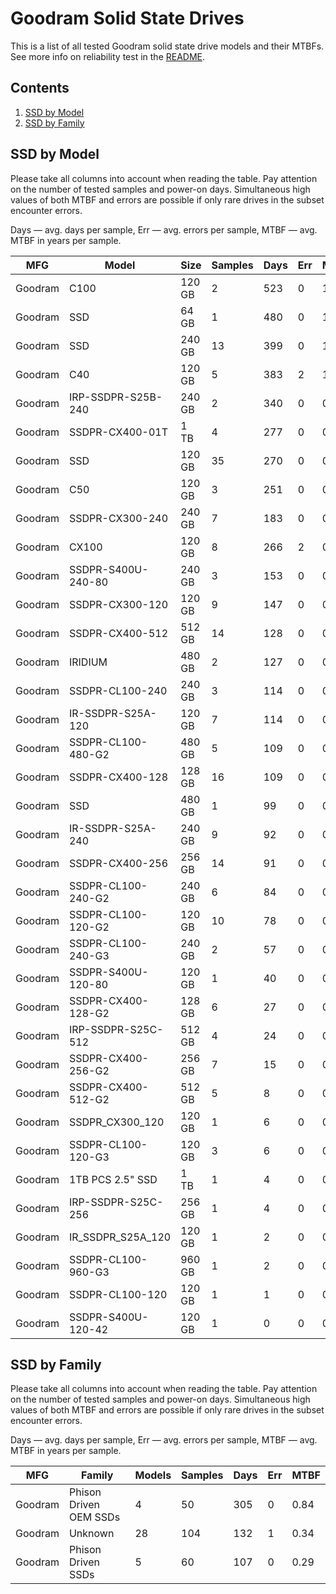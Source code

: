 Goodram Solid State Drives
==========================

This is a list of all tested Goodram solid state drive models and their MTBFs. See
more info on reliability test in the [README](https://github.com/linuxhw/SMART).

Contents
--------

1. [ SSD by Model  ](#ssd-by-model)
2. [ SSD by Family ](#ssd-by-family)

SSD by Model
------------

Please take all columns into account when reading the table. Pay attention on the
number of tested samples and power-on days. Simultaneous high values of both MTBF
and errors are possible if only rare drives in the subset encounter errors.

Days — avg. days per sample,
Err  — avg. errors per sample,
MTBF — avg. MTBF in years per sample.

| MFG       | Model              | Size   | Samples | Days  | Err   | MTBF   |
|-----------|--------------------|--------|---------|-------|-------|--------|
| Goodram   | C100               | 120 GB | 2       | 523   | 0     | 1.44   |
| Goodram   | SSD                | 64 GB  | 1       | 480   | 0     | 1.32   |
| Goodram   | SSD                | 240 GB | 13      | 399   | 0     | 1.10   |
| Goodram   | C40                | 120 GB | 5       | 383   | 2     | 1.04   |
| Goodram   | IRP-SSDPR-S25B-240 | 240 GB | 2       | 340   | 0     | 0.93   |
| Goodram   | SSDPR-CX400-01T    | 1 TB   | 4       | 277   | 0     | 0.76   |
| Goodram   | SSD                | 120 GB | 35      | 270   | 0     | 0.74   |
| Goodram   | C50                | 120 GB | 3       | 251   | 0     | 0.69   |
| Goodram   | SSDPR-CX300-240    | 240 GB | 7       | 183   | 0     | 0.50   |
| Goodram   | CX100              | 120 GB | 8       | 266   | 2     | 0.44   |
| Goodram   | SSDPR-S400U-240-80 | 240 GB | 3       | 153   | 0     | 0.42   |
| Goodram   | SSDPR-CX300-120    | 120 GB | 9       | 147   | 0     | 0.40   |
| Goodram   | SSDPR-CX400-512    | 512 GB | 14      | 128   | 0     | 0.35   |
| Goodram   | IRIDIUM            | 480 GB | 2       | 127   | 0     | 0.35   |
| Goodram   | SSDPR-CL100-240    | 240 GB | 3       | 114   | 0     | 0.31   |
| Goodram   | IR-SSDPR-S25A-120  | 120 GB | 7       | 114   | 0     | 0.31   |
| Goodram   | SSDPR-CL100-480-G2 | 480 GB | 5       | 109   | 0     | 0.30   |
| Goodram   | SSDPR-CX400-128    | 128 GB | 16      | 109   | 0     | 0.30   |
| Goodram   | SSD                | 480 GB | 1       | 99    | 0     | 0.27   |
| Goodram   | IR-SSDPR-S25A-240  | 240 GB | 9       | 92    | 0     | 0.25   |
| Goodram   | SSDPR-CX400-256    | 256 GB | 14      | 91    | 0     | 0.25   |
| Goodram   | SSDPR-CL100-240-G2 | 240 GB | 6       | 84    | 0     | 0.23   |
| Goodram   | SSDPR-CL100-120-G2 | 120 GB | 10      | 78    | 0     | 0.21   |
| Goodram   | SSDPR-CL100-240-G3 | 240 GB | 2       | 57    | 0     | 0.16   |
| Goodram   | SSDPR-S400U-120-80 | 120 GB | 1       | 40    | 0     | 0.11   |
| Goodram   | SSDPR-CX400-128-G2 | 128 GB | 6       | 27    | 0     | 0.08   |
| Goodram   | IRP-SSDPR-S25C-512 | 512 GB | 4       | 24    | 0     | 0.07   |
| Goodram   | SSDPR-CX400-256-G2 | 256 GB | 7       | 15    | 0     | 0.04   |
| Goodram   | SSDPR-CX400-512-G2 | 512 GB | 5       | 8     | 0     | 0.02   |
| Goodram   | SSDPR_CX300_120    | 120 GB | 1       | 6     | 0     | 0.02   |
| Goodram   | SSDPR-CL100-120-G3 | 120 GB | 3       | 6     | 0     | 0.02   |
| Goodram   | 1TB PCS 2.5" SSD   | 1 TB   | 1       | 4     | 0     | 0.01   |
| Goodram   | IRP-SSDPR-S25C-256 | 256 GB | 1       | 4     | 0     | 0.01   |
| Goodram   | IR_SSDPR_S25A_120  | 120 GB | 1       | 2     | 0     | 0.01   |
| Goodram   | SSDPR-CL100-960-G3 | 960 GB | 1       | 2     | 0     | 0.01   |
| Goodram   | SSDPR-CL100-120    | 120 GB | 1       | 1     | 0     | 0.00   |
| Goodram   | SSDPR-S400U-120-42 | 120 GB | 1       | 0     | 0     | 0.00   |

SSD by Family
-------------

Please take all columns into account when reading the table. Pay attention on the
number of tested samples and power-on days. Simultaneous high values of both MTBF
and errors are possible if only rare drives in the subset encounter errors.

Days — avg. days per sample,
Err  — avg. errors per sample,
MTBF — avg. MTBF in years per sample.

| MFG       | Family                 | Models | Samples | Days  | Err   | MTBF   |
|-----------|------------------------|--------|---------|-------|-------|--------|
| Goodram   | Phison Driven OEM SSDs | 4      | 50      | 305   | 0     | 0.84   |
| Goodram   | Unknown                | 28     | 104     | 132   | 1     | 0.34   |
| Goodram   | Phison Driven SSDs     | 5      | 60      | 107   | 0     | 0.29   |
